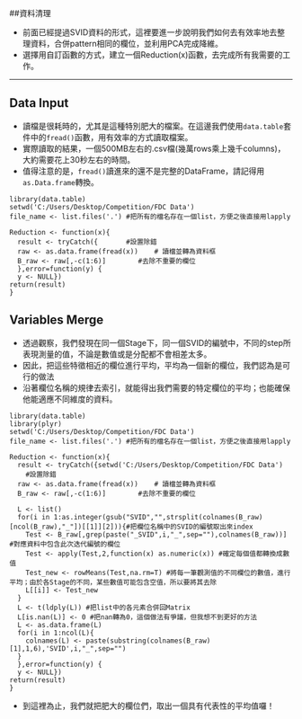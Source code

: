 ##資料清理
- 前面已經提過SVID資料的形式，這裡要進一步說明我們如何去有效率地去整理資料，合併pattern相同的欄位，並利用PCA完成降維。
- 選擇用自訂函數的方式，建立一個Reduction(x)函數，去完成所有我需要的工作。
---

## Data Input
- 讀檔是很耗時的，尤其是這種特別肥大的檔案。在這邊我們使用```data.table```套件中的```fread()```函數，用有效率的方式讀取檔案。
- 實際讀取的結果，一個500MB左右的.csv檔(幾萬rows乘上幾千columns)，大約需要花上30秒左右的時間。
- 值得注意的是，```fread()```讀進來的還不是完整的DataFrame，請記得用```as.Data.frame```轉換。
```
library(data.table)
setwd('C:/Users/Desktop/Competition/FDC Data')
file_name <- list.files('.') #把所有的檔名存在一個list，方便之後直接用lapply

Reduction <- function(x){
  result <- tryCatch({       #設置除錯
  raw <- as.data.frame(fread(x))    # 讀檔並轉為資料框
  B_raw <- raw[,-c(1:6)]        #去除不重要的欄位
  },error=function(y) {
  y <- NULL})
return(result)
}
```

## Variables Merge
- 透過觀察，我們發現在同一個Stage下，同一個SVID的編號中，不同的step所表現測量的值，不論是數值或是分配都不會相差太多。
- 因此，把這些特徵相近的欄位進行平均，平均為一個新的欄位，我們認為是可行的做法
- 沿著欄位名稱的規律去索引，就能得出我們需要的特定欄位的平均；也能確保他能適應不同維度的資料。
```
library(data.table)
library(plyr)
setwd('C:/Users/Desktop/Competition/FDC Data')
file_name <- list.files('.') #把所有的檔名存在一個list，方便之後直接用lapply

Reduction <- function(x){
  result <- tryCatch({setwd('C:/Users/Desktop/Competition/FDC Data')       #設置除錯
  raw <- as.data.frame(fread(x))    # 讀檔並轉為資料框
  B_raw <- raw[,-c(1:6)]        #去除不重要的欄位
  
  L <- list()
  for(i in 1:as.integer(gsub("SVID","",strsplit(colnames(B_raw)[ncol(B_raw),"_"])[[1]][2])){#把欄位名稱中的SVID的編號取出來index
    Test <- B_raw[,grep(paste("_SVID",i,"_",sep=""),colnames(B_raw))] #對應資料中包含此次迭代編號的欄位
    Test <- apply(Test,2,function(x) as.numeric(x)) #確定每個值都轉換成數值
    Test_new <- rowMeans(Test,na.rm=T) #將每一筆觀測值的不同欄位的數值，進行平均；由於各Stage的不同，某些數值可能包含空值，所以要將其去除
    L[[i]] <- Test_new
  }
  L <- t(ldply(L)) #把list中的各元素合併回Matrix
  L[is.nan(L)] <- 0 #把nan轉為0，這個做法有爭議，但我想不到更好的方法
  L <- as.data.frame(L)
  for(i in 1:ncol(L){
    colnames(L) <- paste(substring(colnames(B_raw)[1],1,6),'SVID',i,"_",sep="")
  }
  },error=function(y) {
  y <- NULL})
return(result)
}
```
- 到這裡為止，我們就把肥大的欄位們，取出一個具有代表性的平均值囉！
